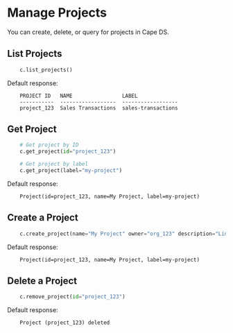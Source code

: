 # Manage Projects

You can create, delete, or query for projects in Cape DS. 

## List Projects

```python
    c.list_projects()
```

Default response:

```shell
    PROJECT ID   NAME                LABEL
    -----------  ------------------  ------------------
    project_123  Sales Transactions  sales-transactions
```

## Get Project

```python
    # Get project by ID
    c.get_project(id="project_123")

    # Get project by label
    c.get_project(label="my-project")
```

Default response:

```shell
    Project(id=project_123, name=My Project, label=my-project)
```

## Create a Project

```python
    c.create_project(name="My Project" owner="org_123" description="Linear Regression model with amazorn.")
```

Default response:

```shell
    Project(id=project_123, name=My Project, label=my-project)
```

## Delete a Project

```python
    c.remove_project(id="project_123")
```

Default response:

```shell
    Project (project_123) deleted
```
